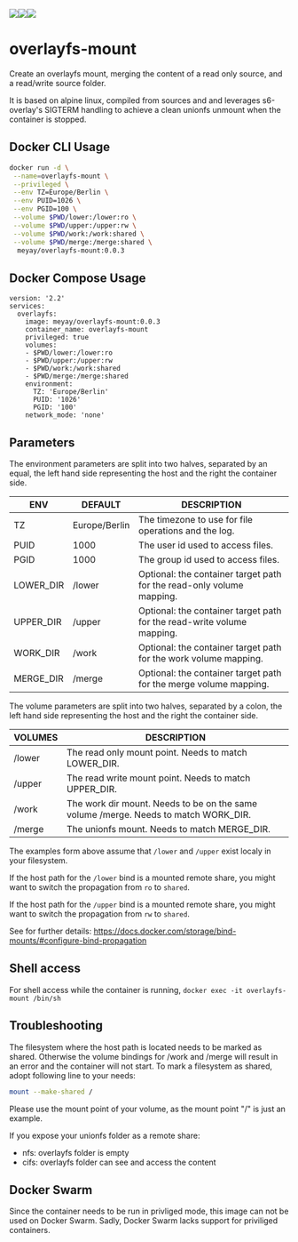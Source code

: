 [![](https://images.microbadger.com/badges/image/meyay/overlayfs-mount.svg)](https://microbadger.com/images/meyay/overlayfs-mount "Get your own image badge on microbadger.com")[![](https://images.microbadger.com/badges/version/meyay/overlayfs-mount.svg)](https://microbadger.com/images/meyay/overlayfs-mount "Get your own version badge on microbadger.com")[![](https://images.microbadger.com/badges/commit/meyay/overlayfs-mount.svg)](https://microbadger.com/images/meyay/overlayfs-mount "Get your own commit badge on microbadger.com")
# overlayfs-mount

Create an overlayfs mount, merging the content of a read only source, and a read/write source folder.

It is based on alpine linux, compiled from sources and  and leverages s6-overlay's SIGTERM handling to achieve a clean unionfs unmount when the container is stopped.


## Docker CLI Usage 
```sh
docker run -d \
 --name=overlayfs-mount \
 --privileged \
 --env TZ=Europe/Berlin \
 --env PUID=1026 \
 --env PGID=100 \
 --volume $PWD/lower:/lower:ro \
 --volume $PWD/upper:/upper:rw \
 --volume $PWD/work:/work:shared \
 --volume $PWD/merge:/merge:shared \
  meyay/overlayfs-mount:0.0.3
```

## Docker Compose Usage 
```
version: '2.2'
services:
  overlayfs:
    image: meyay/overlayfs-mount:0.0.3
    container_name: overlayfs-mount
    privileged: true
    volumes:
    - $PWD/lower:/lower:ro
    - $PWD/upper:/upper:rw
    - $PWD/work:/work:shared
    - $PWD/merge:/merge:shared
    environment:
      TZ: 'Europe/Berlin'
      PUID: '1026'
      PGID: '100'
    network_mode: 'none'
```

## Parameters
The environment parameters are split into two halves, separated by an equal, the left hand side representing the host and the right the container side.

| ENV| DEFAULT | DESCRIPTION |
| ------ | ------ | ------ |
| TZ | Europe/Berlin | The timezone to use for file operations and the log. |
| PUID | 1000 | The user id used to access files. |
| PGID | 1000 | The group id used to access files. |
| LOWER_DIR  | /lower |  Optional: the container target path for the read-only volume mapping. |
| UPPER_DIR  | /upper |  Optional: the container target path for the read-write volume mapping. |
| WORK_DIR  | /work |  Optional: the container target path for the work volume mapping. |
| MERGE_DIR  | /merge |  Optional: the container target path for the merge volume mapping. |

The volume parameters are split into two halves, separated by a colon, the left hand side representing the host and the right the container side.

| VOLUMES |  DESCRIPTION |
| ------ | ------ |
| /lower |  The read only mount point. Needs to match LOWER_DIR. |
| /upper |  The read write mount point. Needs to match UPPER_DIR. |
| /work |  The work dir mount. Needs to be on the same volume /merge. Needs to match WORK_DIR. |
| /merge |  The unionfs mount. Needs to match MERGE_DIR. |


The examples form above assume that `/lower` and `/upper` exist localy in your filesystem.

If the host path for the `/lower` bind is a mounted remote share, you might want to switch the propagation from `ro` to `shared`.

If the host path for the `/upper` bind is a mounted remote share, you might want to switch the propagation from `rw` to `shared`.

See for further details: https://docs.docker.com/storage/bind-mounts/#configure-bind-propagation

## Shell access
For shell access while the container is running, `docker exec -it overlayfs-mount /bin/sh`

## Troubleshooting
The filesystem where the host path is located needs to be marked as shared. Otherwise the volume bindings for /work and /merge will result in an error and the container will not start. To mark a filesystem as shared, adopt following line to your needs:
```sh
mount --make-shared /
```
Please use the mount point of your volume, as the mount point "/" is just an example.

If you expose your unionfs folder as a remote share: 
- nfs: overlayfs folder is empty
- cifs: overlayfs folder can see and access the content

## Docker Swarm
Since the container needs to be run in privliged mode, this image can not be used on Docker Swarm. Sadly, Docker Swarm lacks support for priviliged containers. 
